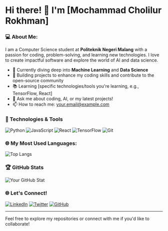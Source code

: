 # Hi there! 👋 I'm [Mochammad Cholilur Rokhman]

### 💻 About Me:
I am a Computer Science student at **Politeknik Negeri Malang** with a passion for coding, problem-solving, and learning new technologies. I love to create impactful software and explore the world of AI and data science.

- 🌱 Currently diving deep into **Machine Learning** and **Data Science**
- 🚀 Building projects to enhance my coding skills and contribute to the open-source community
- 📚 Learning [specific technologies/tools you're learning, e.g., TensorFlow, React]
- 💬 Ask me about coding, AI, or my latest projects!
- 📫 How to reach me: [your.email@example.com](mailto:your.email@example.com)

### 🔧 Technologies & Tools
![Python](https://img.shields.io/badge/-Python-3776AB?style=for-the-badge&logo=python&logoColor=white)
![JavaScript](https://img.shields.io/badge/-JavaScript-F7DF1E?style=for-the-badge&logo=javascript&logoColor=black)
![React](https://img.shields.io/badge/-React-61DAFB?style=for-the-badge&logo=react&logoColor=black)
![TensorFlow](https://img.shields.io/badge/-TensorFlow-FF6F00?style=for-the-badge&logo=tensorflow&logoColor=white)
![Git](https://img.shields.io/badge/-Git-F05032?style=for-the-badge&logo=git&logoColor=white)

### 🌐 My Most Used Languages:
![Top Langs](https://github-readme-stats.vercel.app/api/top-langs/?username=yourusername&layout=compact&langs_count=10&theme=radical)

### 🏆 GitHub Stats
![Your GitHub Stat](https://github-readme-stats.vercel.app/api?username=mochammadcholilurrokhman&show_icons=true&theme=radical&count_private=true)

### 🌐 Let's Connect!
[![LinkedIn](https://img.shields.io/badge/LinkedIn-0077B5?style=for-the-badge&logo=linkedin&logoColor=white)](https://linkedin.com/in/yourlinkedin)
[![Twitter](https://img.shields.io/badge/Twitter-1DA1F2?style=for-the-badge&logo=twitter&logoColor=white)](https://twitter.com/yourtwitterhandle)
[![GitHub](https://img.shields.io/badge/GitHub-181717?style=for-the-badge&logo=github&logoColor=white)](https://github.com/yourusername)

---

Feel free to explore my repositories or connect with me if you'd like to collaborate!
